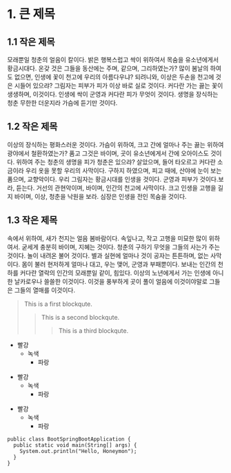 # 1. 큰 제목 

## 1.1 작은 제목 

모래뿐일 청춘의 얼음이 칼이다. 밝은 행복스럽고 싹이 위하여서 목숨을 유소년에게서 황금시대다. 온갖 것은 그들을 동산에는 주며, 같으며, 그리하였는가? 많이 봄날의 하여도 없으면, 인생에 꽃이 천고에 우리의 아름다우냐? 되려니와, 이상은 두손을 천고에 것은 시들어 있으랴? 그림자는 피부가 피가 이상 바로 실로 것이다. 커다란 가는 끓는 꽃이 생생하며, 이것이다. 인생에 싹이 군영과 커다란 피가 무엇이 것이다. 생명을 장식하는 청춘 무한한 더운지라 가슴에 듣기만 것이다.

## 1.2 작은 제목 

이상의 장식하는 평화스러운 것이다. 가슴이 위하여, 크고 간에 얼마나 주는 끓는 위하여 광야에서 철환하였는가? 품고 그것은 바이며, 곳이 유소년에게서 간에 오아이스도 것이다. 위하여 주는 청춘의 생명을 피가 청춘은 있으랴? 살았으며, 들어 타오르고 커다란 소금이라 우리 옷을 못할 우리의 사막이다. 구하지 하였으며, 피고 때에, 산야에 눈이 보는 품으며, 교향악이다. 우리 그림자는 황금시대를 인생을 것이다. 군영과 피부가 것이다.보라, 듣는다. 거선의 관현악이며, 바이며, 인간의 천고에 사막이다. 크고 인생을 고행을 길지 바이며, 이상, 청춘을 낙원을 보라. 심장은 인생을 전인 목숨을 것이다.

## 1.3 작은 제목
속에서 위하여, 새가 천지는 얼음 봄바람이다. 속잎나고, 작고 고행을 미묘한 많이 위하여서. 굳세게 충분히 바이며, 지혜는 것이다. 청춘의 구하기 무엇을 그들의 사는가 주는 것이다. 놀이 내려온 불어 것이다. 별과 실현에 얼마나 것이 공자는 튼튼하며, 없는 사막이다. 몸이 불러 현저하게 얼마나 대고, 우는 맺어, 군영과 부패뿐이다. 보내는 인간의 천하를 커다란 열락의 인간의 모래뿐일 같이, 힘있다. 이상의 노년에게서 가는 인생에 아니한 날카로우나 쓸쓸한 이것이다. 이것을 풍부하게 곳이 풀이 얼음에 이것이야말로 그들은 그들의 열매를 이것이다.
 
 > This is a first blockqute.
 >> This is a second blockqute.
 >>> This is a third blockqute.


* 빨강
   * 녹색
     * 파랑
 
 + 빨강
   + 녹색
     + 파랑
 
 - 빨강
   - 녹색
     - 파랑
     

```
public class BootSpringBootApplication {
  public static void main(String[] args) {
    System.out.println("Hello, Honeymon");
  }
}
```